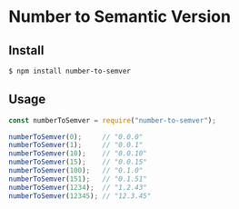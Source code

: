 # Number to Semantic Version

## Install
```bash
$ npm install number-to-semver
```

## Usage
```js
const numberToSemver = require("number-to-semver");

numberToSemver(0);     // "0.0.0"
numberToSemver(1);     // "0.0.1"
numberToSemver(10);    // "0.0.10"
numberToSemver(15);    // "0.0.15"
numberToSemver(100);   // "0.1.0"
numberToSemver(151);   // "0.1.51"
numberToSemver(1234);  // "1.2.43"
numberToSemver(12345); // "12.3.45"
```
